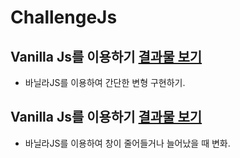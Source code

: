 # ChallengeJs

## Vanilla Js를 이용하기 <a href= "https://codesandbox.io/s/day-three-blueprint-forked-s3z10?file=/src/index.js">결과물 보기<a> 
* 바닐라JS를 이용하여 간단한 변형 구현하기.


## Vanilla Js를 이용하기 <a href= "https://codesandbox.io/s/empty-blueprint-forked-qlw5w?file=/src/index.js">결과물 보기<a> 
* 바닐라JS를 이용하여 창이 줄어들거나 늘어났을 때 변화.